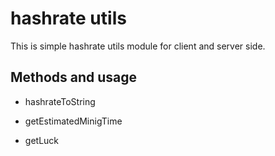 # hashrate utils

This is simple hashrate utils module for client and server side.

## Methods and usage

- hashrateToString

- getEstimatedMinigTime 

- getLuck